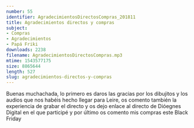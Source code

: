```yaml
---
number: 55
identifier: AgradecimientosDirectosCompras_201811
title: Agradecimientos directos y compras
subject:
- Compras
- Agradecimientos
- Papá Friki
downloads: 2238
filename: AgradecimientosDirectosCompras.mp3
mtime: 1543577175
size: 8865644
length: 527
slug: agradecimientos-directos-y-compras
---
```

Buenas muchachada, lo primero es daros las gracias por los dibujitos y los audios que nos habéis hecho llegar para Leire, os comento también la experiencia de grabar el directo y os dejo enlace al directo de Dióegnes Digital en el que participé y por último os comento mis compras este Black Friday